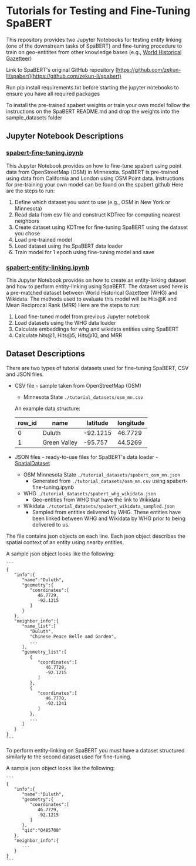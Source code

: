 # Tutorials for Testing and Fine-Tuning SpaBERT

This repository provides two Jupyter Notebooks for testing entity linking (one of the downstream tasks of SpaBERT) and fine-tuning procedure to train on geo-entitites from other knowledge bases (e.g., [World Historical Gazetteer](https://whgazetteer.org/))

Link to SpaBERT's original GitHub repository [https://github.com/zekun-li/spabert](https://github.com/zekun-li/spabert)

Run pip install requirements.txt before starting the jupyter notebooks to ensure you have all required packages

To install the pre-trained spabert weights or train your own model follow the instructions on the SpaBERT README.md and drop the weights into the sample_datasets folder

## Jupyter Notebook Descriptions

### [spabert-fine-tuning.ipynb](https://github.com/Jina-Kim/spabert-tutorials/blob/main/spabert-fine-tuning.ipynb)
This Jupyter Notebook provides on how to fine-tune spabert using point data from OpenStreetMap (OSM) in Minnesota. SpaBERT is pre-trained using data from California and London using OSM Point data. Instructions for pre-training your own model can be found on the spabert github
Here are the steps to run:

1. Define which dataset you want to use (e.g., OSM in New York or Minnesota)
2. Read data from csv file and construct KDTree for computing nearest neighbors
3. Create dataset using KDTree for fine-tuning SpaBERT using the dataset you chose
4. Load pre-trained model
5. Load dataset using the SpaBERT data loader
6. Train model for 1 epoch using fine-tuning model and save

### [spabert-entity-linking.ipynb](https://github.com/Jina-Kim/spabert-tutorials/blob/main/spabert-entity-linking.ipynb)
This Jupyter Notebook provides on how to create an entity-linking dataset and how to perform entity-linking using SpaBERT. The dataset used here is a pre-matched dataset between World Historical Gazetteer (WHG) and Wikidata. The methods used to evaluate this model will be Hits@K and Mean Reciprocal Rank (MRR)
Here are the steps to run:

1. Load fine-tuned model from previous Jupyter notebook
2. Load datasets using the WHG data loader
3. Calculate embeddings for whg and wikidata entities using SpaBERT
4. Calculate hits@1, Hits@5, Hits@10, and MRR 

## Dataset Descriptions

There are two types of tutorial datasets used for fine-tuning SpaBERT, CSV and JSON files.

- CSV file - sample taken from OpenStreetMap (OSM)
    - Minnesota State `./tutorial_datasets/osm_mn.csv`

    An example data structure:
  
    | row_id | name | latitude | longitude |
    | ------ | ---- | -------- | --------- |
    |    0   | Duluth | -92.1215 | 46.7729 |
    |    1   | Green Valley | -95.757 | 44.5269 | 

- JSON files - ready-to-use files for SpaBERT's data loader - [SpatialDataset](../datasets/dataset_loader.py)
    - OSM Minnesota State `./tutorial_datasets/spabert_osm_mn.json`
      - Generated from `./tutorial_datasets/osm_mn.csv` using spabert-fine-tuning.ipynb
    - WHG `./tutorial_datasets/spabert_whg_wikidata.json`
      - Geo-entities from WHG that have the link to Wikidata
    - Wikidata `./tutorial_datasets/spabert_wikidata_sampled.json`
      - Sampled from entities delivered by WHG. These entities have been linked between WHG and Wikidata by WHG prior to being delivered to us.
    
    
The file contains json objects on each line. Each json object describes the spatial context of an entity using nearby entities.

A sample json object looks like the following:
    
    ```
    {
       "info":{
          "name":"Duluth",
          "geometry":{
             "coordinates":[
                46.7729,
                -92.1215
             ]
          }
       },
       "neighbor_info":{
          "name_list":[
             "Duluth",
             "Chinese Peace Belle and Garden",
             ...
          ],
          "geometry_list":[
             {
                "coordinates":[
                   46.7729,
                   -92.1215
                ]
             },
             {
                "coordinates":[
                   46.7770,
                   -92.1241
                ]
             },
             ...
          ]
       }
    }
    ```
To perform entity-linking on SpaBERT you must have a dataset structured similarly to the second dataset used for fine-tuning. 

A sample json object looks like the following: 


    ```
    {
       "info":{
          "name":"Duluth",
          "geometry":{
             "coordinates":[
                46.7729,
                -92.1215
             ]
          },
          "qid":"Q485708"
       },
       "neighbor_info":{
          ...
       }
    }
    ```